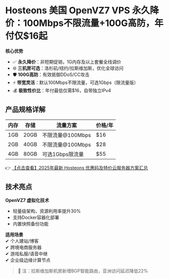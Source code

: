 # Hosteons 美国 OpenVZ7 VPS 永久降价：100Mbps不限流量+100G高防，年付仅$16起

**核心优势**  
- ✅ **永久降价**：非短期促销，1G内存及以上套餐全线调价  
- 🌐 **三机房可选**：洛杉矶/纽约/拉斯维加斯，优化全球访问  
- 🛡️ **100G高防**：有效抵御DDoS/CC攻击  
- ⚡ **带宽灵活**：默认100Mbps不限流量，可选1Gbps（限流量版）  
- 💰 **极致性价比**：年付最低仅需$16，自带独立IPv4  

## 产品规格详解  
| 内存 | 存储 | 流量方案 | 价格/年 |  
|------|------|----------|---------|  
| 1GB  | 20GB | 不限流量@100Mbps | $16     |  
| 2GB  | 40GB | 不限流量@100Mbps | $28     |  
| 4GB  | 80GB | 可选1Gbps限流量 | $55     |  

👉 [【点击查看】2025年最新 Hosteons 优惠码及特价云服务器方案汇总](https://bit.ly/hosteons)

## 技术亮点  
**OpenVZ7 虚拟化技术**  
- 轻量级架构，资源利用率提升30%  
- 支持Docker容器化部署  
- 内置快照备份功能  

**适用场景**  
✔ 个人建站/博客  
✔ 跨境电商服务器  
✔ 游戏私服/语音中继  
✔ 企业级边缘计算节点  

> 📢 注：拉斯维加斯机房新增BGP智能路由，亚洲访问延迟降低22%